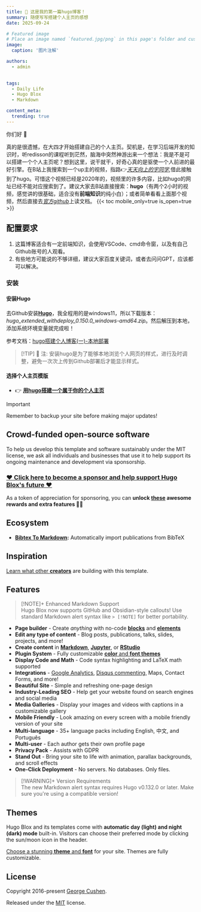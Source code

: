```yaml
---
title: 🎉 这是我的第一篇hugo博客！
summary: 随便写写搭建个人主页的感想
date: 2025-09-24

# Featured image
# Place an image named `featured.jpg/png` in this page's folder and customize its options here.
image:
  caption: '图片注解'

authors:
  - admin
  

tags:
  - Daily Life
  - Hugo Blox
  - Markdown

content_meta:
  trending: true
---
```


你们好 👋

真的是很遗憾，在大四才开始搭建自己的个人主页。契机是，在学习后端开发的知识时，听redisson的课程听到茫然，脑海中突然神游出来一个想法：我是不是可以搭建一个个人主页呢？想到这里，说干就干，好奇心真的是驱使一个人前进的最好引擎。在B站上我搜索到一个up主的视频，指路👉[*天天向上的宇同学*](https://www.bilibili.com/video/BV1Gz4y1f7Qj/?p=1),借此接触到了hugo。可惜这个视频已经是2020年的，视频里的许多内容，比如hugo的网址已经不能对应搜索到了。建议大家去B站直接搜索：**hugo**（有两个2小时的视频，感觉讲的很基础，适合没有**前端知识**的纯小白）；或者简单看看上面那个视频，然后直接去[*官方github*](https://github.com/HugoBlox/theme-academic-cv)上读文档。
{{< toc mobile_only=true is_open=true >}}

## 配置要求

1. 这篇博客适合有一定前端知识，会使用VSCode、cmd命令窗，以及有自己Github账号的人观看。
2. 有些地方可能说的不够详细，建议大家百度关键词，或者去问问GPT，应该都可以解决。


[//]: # '[![The template is mobile first with a responsive design to ensure that your site looks stunning on every device.](https://raw.githubusercontent.com/HugoBlox/hugo-blox-builder/main/starters/academic-cv/preview.png)](https://hugoblox.com)'

### 安装
#### 安装Hugo
去Github安装[**Hugo**](https://github.com/gohugoio/hugo/releases)，我全程用的是windows11，所以下载版本：*hugo_extended_withdeploy_0.150.0_windows-amd64.zip*。然后解压到本地，添加系统环境变量就完成啦！

参考文档：[hugo搭建个人博客(一)-本地部署](https://blog.csdn.net/weixin_44356673/article/details/105827107)
>[!TIP] :memo: 注: 安装hugo是为了能够本地浏览个人网页的样式，进行及时调整，避免一次次上传到Github部署后才能显示样式。

#### 选择个人主页模版




- 👉 [**用hugo搭建一个属于你的个人主页**](https://hugoblox.com/templates/)


> [!IMPORTANT]
> Remember to backup your site before making major updates!

## Crowd-funded open-source software

To help us develop this template and software sustainably under the MIT license, we ask all individuals and businesses that use it to help support its ongoing maintenance and development via sponsorship.

### [❤️ Click here to become a sponsor and help support Hugo Blox's future ❤️](https://hugoblox.com/sponsor/)

As a token of appreciation for sponsoring, you can **unlock [these](https://hugoblox.com/sponsor/) awesome rewards and extra features 🦄✨**

## Ecosystem

- **[Bibtex To Markdown](https://github.com/GetRD/academic-file-converter):** Automatically import publications from BibTeX

## Inspiration

[Learn what other **creators**](https://hugoblox.com/creators/) are building with this template.

## Features

> [!NOTE]+ Enhanced Markdown Support  
> Hugo Blox now supports GitHub and Obsidian-style callouts! Use standard Markdown alert syntax like `> [!NOTE]` for better portability.

- **Page builder** - Create _anything_ with no-code [**blocks**](https://hugoblox.com/blocks/) and [**elements**](https://docs.hugoblox.com/reference/markdown/)
- **Edit any type of content** - Blog posts, publications, talks, slides, projects, and more!
- **Create content** in [**Markdown**](https://docs.hugoblox.com/reference/markdown/), [**Jupyter**](https://docs.hugoblox.com/getting-started/cms/), or [**RStudio**](https://docs.hugoblox.com/getting-started/cms/)
- **Plugin System** - Fully customizable [**color** and **font themes**](https://docs.hugoblox.com/getting-started/customize/)
- **Display Code and Math** - Code syntax highlighting and LaTeX math supported
- **Integrations** - [Google Analytics](https://analytics.google.com), [Disqus commenting](https://disqus.com), Maps, Contact Forms, and more!
- **Beautiful Site** - Simple and refreshing one-page design
- **Industry-Leading SEO** - Help get your website found on search engines and social media
- **Media Galleries** - Display your images and videos with captions in a customizable gallery
- **Mobile Friendly** - Look amazing on every screen with a mobile friendly version of your site
- **Multi-language** - 35+ language packs including English, 中文, and Português
- **Multi-user** - Each author gets their own profile page
- **Privacy Pack** - Assists with GDPR
- **Stand Out** - Bring your site to life with animation, parallax backgrounds, and scroll effects
- **One-Click Deployment** - No servers. No databases. Only files.

> [!WARNING]+ Version Requirements  
> The new Markdown alert syntax requires Hugo v0.132.0 or later. Make sure you're using a compatible version!

## Themes

Hugo Blox and its templates come with **automatic day (light) and night (dark) mode** built-in. Visitors can choose their preferred mode by clicking the sun/moon icon in the header.

[Choose a stunning **theme** and **font**](https://docs.hugoblox.com/getting-started/customize/) for your site. Themes are fully customizable.

## License

Copyright 2016-present [George Cushen](https://georgecushen.com).

Released under the [MIT](https://github.com/HugoBlox/hugo-blox-builder/blob/main/LICENSE.md) license.
